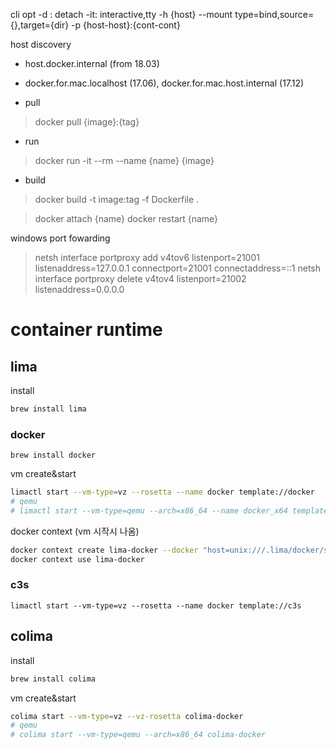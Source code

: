 
cli opt
   -d : detach
   -it: interactive,tty
   -h {host}
   --mount type=bind,source={},target={dir}
   -p {host-host}:{cont-cont}

host discovery
- host.docker.internal (from 18.03)
- docker.for.mac.localhost (17.06), docker.for.mac.host.internal (17.12)

- pull
> docker pull {image}:{tag}
- run
> docker run -it --rm --name {name} {image}
- build
> docker build -t image:tag -f Dockerfile .

> docker attach {name}
> docker restart {name}

windows port fowarding
> netsh interface portproxy add v4tov6 listenport=21001 listenaddress=127.0.0.1 connectport=21001 connectaddress=::1
> netsh interface portproxy delete v4tov4 listenport=21002 listenaddress=0.0.0.0

# container runtime

## lima
install
```sh
brew install lima
``` 
### docker
```
brew install docker
```
vm create&start
```sh
limactl start --vm-type=vz --rosetta --name docker template://docker
# qemu
# limactl start --vm-type=qemu --arch=x86_64 --name docker_x64 template://docker
```

docker context (vm 시작시 나옴)
```sh
docker context create lima-docker --docker "host=unix:///.lima/docker/sock/docker.sock"
docker context use lima-docker
``` 
### c3s
```
limactl start --vm-type=vz --rosetta --name docker template://c3s
```

## colima
install
```sh
brew install colima
```
vm create&start
```sh
colima start --vm-type=vz --vz-rosetta colima-docker
# qemu
# colima start --vm-type=qemu --arch=x86_64 colima-docker
```